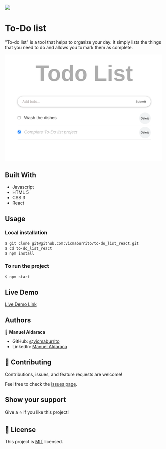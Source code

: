 ![](https://img.shields.io/badge/Microverse-blueviolet)
# To-Do list
"To-do list" is a tool that helps to organize your day. It simply lists the things that you need to do and allows you to mark them as complete.

![screenshot](./app.png)

## Built With

- Javascript
- HTML 5
- CSS 3
- React

## Usage
### Local installation
```console
$ git clone git@github.com:vicmaburrito/to-do_list_react.git
$ cd to-do_list_react
$ npm install
```

### To run the project
```console
$ npm start 
```

## Live Demo

[Live Demo Link](https://vicma-to-do-list-react.herokuapp.com/)

## Authors

👤 **Manuel Aldaraca**

- GitHub: [@vicmaburrito](https://github.com/vicmaburrito)
- LinkedIn: [Manuel Aldaraca](https://www.linkedin.com/in/manuel-aldaraca)

## 🤝 Contributing

Contributions, issues, and feature requests are welcome!

Feel free to check the [issues page](https://github.com/vicmaburrito/Math-magicians/issues/new).

## Show your support

Give a ⭐️ if you like this project!

## 📝 License

This project is [MIT](./LICENSE) licensed.
